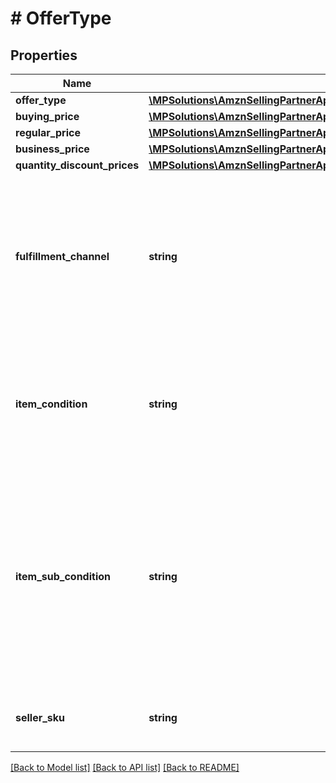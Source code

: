 # # OfferType

## Properties

Name | Type | Description | Notes
------------ | ------------- | ------------- | -------------
**offer_type** | [**\MPSolutions\AmznSellingPartnerApi\Models\ProductPricing\OfferCustomerType**](OfferCustomerType.md) |  | [optional]
**buying_price** | [**\MPSolutions\AmznSellingPartnerApi\Models\ProductPricing\PriceType**](PriceType.md) |  |
**regular_price** | [**\MPSolutions\AmznSellingPartnerApi\Models\ProductPricing\MoneyType**](MoneyType.md) |  |
**business_price** | [**\MPSolutions\AmznSellingPartnerApi\Models\ProductPricing\MoneyType**](MoneyType.md) |  | [optional]
**quantity_discount_prices** | [**\MPSolutions\AmznSellingPartnerApi\Models\ProductPricing\QuantityDiscountPriceType[]**](QuantityDiscountPriceType.md) |  | [optional]
**fulfillment_channel** | **string** | The fulfillment channel for the offer listing. Possible values:  * Amazon - Fulfilled by Amazon. * Merchant - Fulfilled by the seller. |
**item_condition** | **string** | The item condition for the offer listing. Possible values: New, Used, Collectible, Refurbished, or Club. |
**item_sub_condition** | **string** | The item subcondition for the offer listing. Possible values: New, Mint, Very Good, Good, Acceptable, Poor, Club, OEM, Warranty, Refurbished Warranty, Refurbished, Open Box, or Other. |
**seller_sku** | **string** | The seller stock keeping unit (SKU) of the item. |

[[Back to Model list]](../../README.md#models) [[Back to API list]](../../README.md#endpoints) [[Back to README]](../../README.md)
